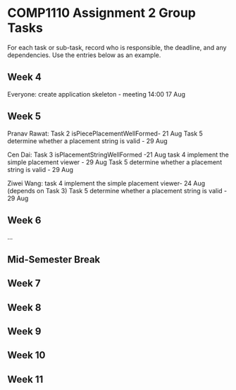 # COMP1110 Assignment 2 Group Tasks

For each task or sub-task, record who is responsible, the deadline, and any dependencies.
Use the entries below as an example.

## Week 4

Everyone: create application skeleton - meeting 14:00 17 Aug

## Week 5

Pranav Rawat: Task 2 isPiecePlacementWellFormed- 21 Aug
              Task 5  determine whether a placement string is valid - 29 Aug
                

Cen Dai: Task 3 isPlacementStringWellFormed -21 Aug
         task 4 implement the simple placement viewer - 29 Aug
         Task 5  determine whether a placement string is valid - 29 Aug

Ziwei Wang: task 4 implement the simple placement viewer- 24 Aug (depends on Task 3)
            Task 5  determine whether a placement string is valid - 29 Aug           
                

## Week 6

...

## Mid-Semester Break

## Week 7

## Week 8

## Week 9

## Week 10

## Week 11
